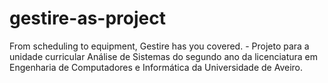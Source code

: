 # gestire-as-project
From scheduling to equipment, Gestire has you covered. - Projeto para a unidade curricular Análise de Sistemas do segundo ano da licenciatura em Engenharia de Computadores e Informática da Universidade de Aveiro.
